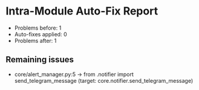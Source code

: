 # Intra-Module Auto-Fix Report

- Problems before: 1
- Auto-fixes applied: 0
- Problems after: 1

## Remaining issues
- core/alert_manager.py:5 → from .notifier import send_telegram_message (target: core.notifier.send_telegram_message)
